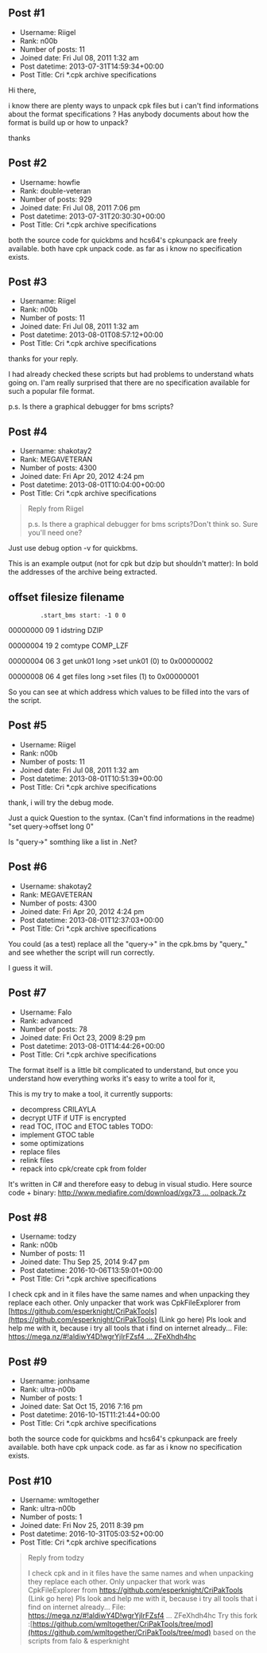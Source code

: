 ## Post #1
- Username: Riigel
- Rank: n00b
- Number of posts: 11
- Joined date: Fri Jul 08, 2011 1:32 am
- Post datetime: 2013-07-31T14:59:34+00:00
- Post Title: Cri *.cpk archive specifications

Hi there,

i know there are plenty ways to unpack cpk files but i can't find informations about the format specifications ?
Has anybody documents about how the format is build up or how to unpack?

thanks
## Post #2
- Username: howfie
- Rank: double-veteran
- Number of posts: 929
- Joined date: Fri Jul 08, 2011 7:06 pm
- Post datetime: 2013-07-31T20:30:30+00:00
- Post Title: Cri *.cpk archive specifications

both the source code for quickbms and hcs64's cpkunpack are freely available. both have cpk unpack code. as far as i know no specification exists.
## Post #3
- Username: Riigel
- Rank: n00b
- Number of posts: 11
- Joined date: Fri Jul 08, 2011 1:32 am
- Post datetime: 2013-08-01T08:57:12+00:00
- Post Title: Cri *.cpk archive specifications

thanks for your reply.

I had already checked these scripts but had problems to understand whats going on.
I'am really surprised that there are no specification available for such a popular file format.

p.s. Is there a graphical debugger for bms scripts?
## Post #4
- Username: shakotay2
- Rank: MEGAVETERAN
- Number of posts: 4300
- Joined date: Fri Apr 20, 2012 4:24 pm
- Post datetime: 2013-08-01T10:04:00+00:00
- Post Title: Cri *.cpk archive specifications

> Reply from Riigel
>
> p.s. Is there a graphical debugger for bms scripts?Don't think so. Sure you'll need one?

Just use debug option -v for quickbms.

This is an example output (not for cpk but dzip but shouldn't matter):
In bold the addresses of the archive being extracted.

  offset   filesize   filename
------------------------------
             .start_bms start: -1 0 0

00000000 09  1   idstring DZIP

00000004 19  2   comtype COMP_LZF

00000004 06  3   get unk01 long
             >set unk01 (0) to 0x00000002

00000008 06  4   get files long
             >set files (1) to 0x00000001

So you can see at which address which values to be filled into the vars of the script.
## Post #5
- Username: Riigel
- Rank: n00b
- Number of posts: 11
- Joined date: Fri Jul 08, 2011 1:32 am
- Post datetime: 2013-08-01T10:51:39+00:00
- Post Title: Cri *.cpk archive specifications

thank,
i will try the debug mode.

Just a quick Question to the syntax. (Can't find informations in the readme)
"set query->offset long 0"

Is "query->" somthing like a list in .Net?
## Post #6
- Username: shakotay2
- Rank: MEGAVETERAN
- Number of posts: 4300
- Joined date: Fri Apr 20, 2012 4:24 pm
- Post datetime: 2013-08-01T12:37:03+00:00
- Post Title: Cri *.cpk archive specifications

You could (as a test) replace all the "query->" in the cpk.bms by "query_" and see whether the script will run correctly.

I guess it will.
## Post #7
- Username: Falo
- Rank: advanced
- Number of posts: 78
- Joined date: Fri Oct 23, 2009 8:29 pm
- Post datetime: 2013-08-01T14:44:26+00:00
- Post Title: Cri *.cpk archive specifications

The format itself is a little bit complicated to understand, but once you understand how everything works it's easy to write a tool for it,

[](http://www.imagebanana.com/view/murp8zpr/CriToolpack.jpg)
This is my try to make a tool, it currently supports:
- decompress CRILAYLA
- decrypt UTF if UTF is encrypted
- read TOC, ITOC and ETOC tables
TODO:
- implement GTOC table
- some optimizations
- replace files
- relink files
- repack into cpk/create cpk from folder

It's written in C# and therefore easy to debug in visual studio.
Here source code + binary:
[http://www.mediafire.com/download/xgx73 ... oolpack.7z](http://www.mediafire.com/download/xgx73n19lo2xmo3/CriToolpack.7z)
## Post #8
- Username: todzy
- Rank: n00b
- Number of posts: 11
- Joined date: Thu Sep 25, 2014 9:47 pm
- Post datetime: 2016-10-06T13:59:01+00:00
- Post Title: Cri *.cpk archive specifications

I check cpk and in it files have the same names and when unpacking they replace each other.
Only unpacker that work was CpkFileExplorer from [https://github.com/esperknight/CriPakTools](https://github.com/esperknight/CriPakTools) (Link go here) 
Pls look and help me with it, because i try all tools that i find on internet already...
File: [https://mega.nz/#!aldiwY4D!wgrYjIrFZsf4 ... ZFeXhdh4hc](https://mega.nz/#!aldiwY4D!wgrYjIrFZsf42yCV_ebSAKDB_RHKRMGb6ZFeXhdh4hc)
## Post #9
- Username: jonhsame
- Rank: ultra-n00b
- Number of posts: 1
- Joined date: Sat Oct 15, 2016 7:16 pm
- Post datetime: 2016-10-15T11:21:44+00:00
- Post Title: Cri *.cpk archive specifications

both the source code for quickbms and hcs64's cpkunpack are freely available. both have cpk unpack code. as far as i know no specification exists.
## Post #10
- Username: wmltogether
- Rank: ultra-n00b
- Number of posts: 1
- Joined date: Fri Nov 25, 2011 8:39 pm
- Post datetime: 2016-10-31T05:03:52+00:00
- Post Title: Cri *.cpk archive specifications

> Reply from todzy
>
> I check cpk and in it files have the same names and when unpacking they replace each other.
Only unpacker that work was CpkFileExplorer from https://github.com/esperknight/CriPakTools (Link go here) 
Pls look and help me with it, because i try all tools that i find on internet already...
File: https://mega.nz/#!aldiwY4D!wgrYjIrFZsf4 ... ZFeXhdh4hc
Try this fork :[https://github.com/wmltogether/CriPakTools/tree/mod](https://github.com/wmltogether/CriPakTools/tree/mod)
based on the scripts from falo & esperknight
